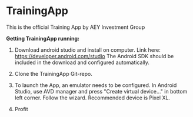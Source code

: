 # TrainingApp

This is the official Training App by AEY Investment Group

**Getting TrainingApp running:**

1. Download android studio and install on computer. Link here: https://developer.android.com/studio 
   The Android SDK should be included in the download and configured automatically. 

2. Clone the TrainingApp Git-repo. 

3. To launch the App, an emulator needs to be configured. In Android Studio, use AVD manager 
   and press "Create virtual device..." in bottom left corner. Follow the wizard. 
   Recommended device is Pixel XL.
   
4. Profit

